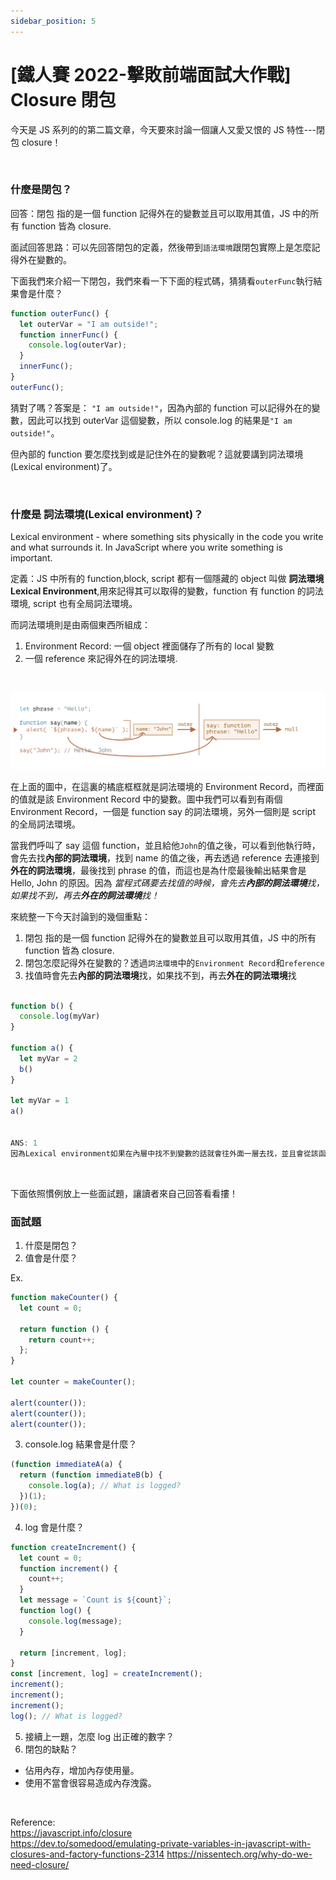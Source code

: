 ```yaml
---
sidebar_position: 5
---
```


# [鐵人賽 2022-擊敗前端面試大作戰] Closure 閉包

今天是 JS 系列的的第二篇文章，今天要來討論一個讓人又愛又恨的 JS 特性---閉包 closure！

&nbsp;

### 什麼是閉包？

回答：閉包 指的是一個 function 記得外在的變數並且可以取用其值，JS 中的所有 function 皆為 closure.

面試回答思路：可以先回答閉包的定義，然後帶到`語法環境`跟閉包實際上是怎麼記得外在變數的。

下面我們來介紹一下閉包，我們來看一下下面的程式碼，猜猜看`outerFunc`執行結果會是什麼？

```js
function outerFunc() {
  let outerVar = "I am outside!";
  function innerFunc() {
    console.log(outerVar);
  }
  innerFunc();
}
outerFunc();
```

猜對了嗎？答案是： `"I am outside!"`，因為內部的 function 可以記得外在的變數，因此可以找到 outerVar 這個變數，所以 console.log 的結果是`"I am outside!"`。

但內部的 function 要怎麼找到或是記住外在的變數呢？這就要講到詞法環境(Lexical environment)了。

&nbsp;

### 什麼是 詞法環境(Lexical environment)？

Lexical environment - where something sits physically in the code you write and what surrounds it. In JavaScript where you write something is important.

定義：JS 中所有的 function,block, script 都有一個隱藏的 object 叫做 **詞法環境 Lexical Environment**,用來記得其可以取得的變數，function 有 function 的詞法環境, script 也有全局詞法環境。

而詞法環境則是由兩個東西所組成：

1. Environment Record: 一個 object 裡面儲存了所有的 local 變數
2. 一個 reference 來記得外在的詞法環境.

&nbsp;

![closure2](./Img/closure2.png)

在上面的圖中，在這裏的橘底框框就是詞法環境的 Environment Record，而裡面的值就是該 Environment Record 中的變數。圖中我們可以看到有兩個 Environment Record，一個是 function say 的詞法環境，另外一個則是 script 的全局詞法環境。

當我們呼叫了 say 這個 function，並且給他`John`的值之後，可以看到他執行時，會先去找**內部的詞法環境**，找到 name 的值之後，再去透過 reference 去連接到**外在的詞法環境**，最後找到 phrase 的值，而這也是為什麼最後輸出結果會是 Hello, John 的原因。因為
_當程式碼要去找值的時候，會先去**內部的詞法環境**找，如果找不到，再去**外在的詞法環境**找！_

來統整一下今天討論到的幾個重點：

1. 閉包 指的是一個 function 記得外在的變數並且可以取用其值，JS 中的所有 function 皆為 closure.
2. 閉包怎麼記得外在變數的？透過`詞法環境`中的`Environment Record`和`reference`
3. 找值時會先去**內部的詞法環境**找，如果找不到，再去**外在的詞法環境**找

```js

function b() {
  console.log(myVar)
}

function a() {
  let myVar = 2
  b()
}

let myVar = 1
a()


ANS: 1
因為Lexical environment如果在內層中找不到變數的話就會往外面一層去找，並且會從該函式的位址開始往外找，像是在這裡，因為function b的外層就是global，所以function b會找到global裡面的myVar變數。

```

&nbsp;

下面依照慣例放上一些面試題，讓讀者來自己回答看看摟！

### 面試題

1. 什麼是閉包？
2. 值會是什麼？

Ex.

```js
function makeCounter() {
  let count = 0;

  return function () {
    return count++;
  };
}

let counter = makeCounter();

alert(counter());
alert(counter());
alert(counter());
```

3. console.log 結果會是什麼？

```js
(function immediateA(a) {
  return (function immediateB(b) {
    console.log(a); // What is logged?
  })(1);
})(0);
```

4. log 會是什麼？

```js
function createIncrement() {
  let count = 0;
  function increment() {
    count++;
  }
  let message = `Count is ${count}`;
  function log() {
    console.log(message);
  }

  return [increment, log];
}
const [increment, log] = createIncrement();
increment();
increment();
increment();
log(); // What is logged?
```

5. 接續上一題，怎麼 log 出正確的數字？
6. 閉包的缺點？

- 佔用內存，增加內存使用量。
- 使用不當會很容易造成內存洩露。

&nbsp;

Reference:  
https://javascript.info/closure  
https://dev.to/somedood/emulating-private-variables-in-javascript-with-closures-and-factory-functions-2314
https://nissentech.org/why-do-we-need-closure/
